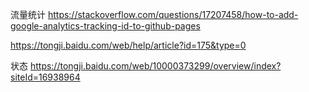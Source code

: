 
流量统计
https://stackoverflow.com/questions/17207458/how-to-add-google-analytics-tracking-id-to-github-pages

https://tongji.baidu.com/web/help/article?id=175&type=0

状态
https://tongji.baidu.com/web/10000373299/overview/index?siteId=16938964

